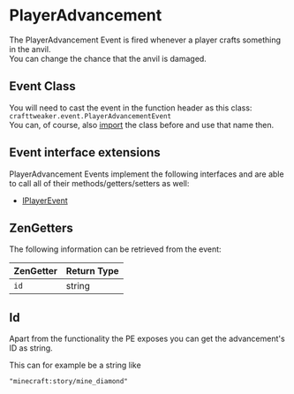 # PlayerAdvancement

The PlayerAdvancement Event is fired whenever a player crafts something in the anvil.  
You can change the chance that the anvil is damaged.

## Event Class
You will need to cast the event in the function header as this class:  
`crafttweaker.event.PlayerAdvancementEvent`  
You can, of course, also [import](/AdvancedFunctions/Import/) the class before and use that name then.

## Event interface extensions
PlayerAdvancement Events implement the following interfaces and are able to call all of their methods/getters/setters as well:

- [IPlayerEvent](/Vanilla/Events/Events/IPlayerEvent/)



## ZenGetters
The following information can be retrieved from the event:

| ZenGetter        | Return Type  |
|------------------|--------------|
| `id`             | string       |


## Id

Apart from the functionality the PE exposes you can get the advancement's ID as string.

This can for example be a string like
```
"minecraft:story/mine_diamond"
```